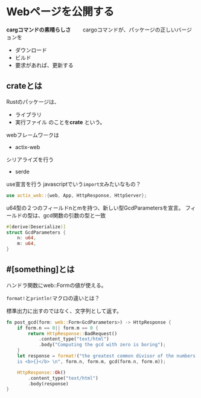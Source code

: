 # Webページを公開する

**cargコマンドの素晴らしさ**　　
cargoコマンドが、パッケージの正しいバージョンを
- ダウンロード
- ビルド
- 要求があれば、更新する

## crateとは
Rustのパッケージは、
- ライブラリ
- 実行ファイル
のことを**crate** という。　　

webフレームワークは
- actix-web

シリアライズを行う
- serde

use宣言を行う
javascriptでいう`import文`みたいなもの？
```rust
use actix_web::{web, App, HttpResponse, HttpServer};
```

u64型の２つのフィールドnとmを持つ、新しい型GcdParametersを宣言。
フィールドの型は、gcd関数の引数の型と一致
```rust
#[derive(Deserialize)]
struct GcdParameters {
    n: u64,
    m: u64,
}
```

## #[something]とは

ハンドラ関数にweb::Form<GcdParameter>の値が使える。

`format!`と`println!`マクロの違いとは？

標準出力に出すのではなく、文字列として返す。
```rust
fn post_gcd(form: web::Form<GcdParameters>) -> HttpResponse {
    if form.n == 0|| form.m == 0 {
        return HttpResponse::BadRequest()
            .content_type("text/html")
            .body("Computing the gcd with zero is boring");
    }
    let response = format!("the greatest common divisor of the numbers {} and {} \
    is <b>{}</b> \n", form.n, form.m, gcd(form.n, form.m));

    HttpResponse::Ok()
        .content_type("text/html")
        .body(response)
}
```